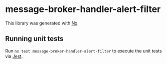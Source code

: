 # message-broker-handler-alert-filter

This library was generated with [Nx](https://nx.dev).

## Running unit tests

Run `nx test message-broker-handler-alert-filter` to execute the unit tests via
[Jest](https://jestjs.io).
